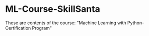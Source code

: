 # ML-Course-SkillSanta

These are contents of the course: "Machine Learning with Python-Certification Program"
